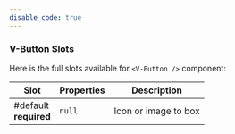 ```yaml
---
disable_code: true
---
```


### V-Button Slots

Here is the full slots available for `<V-Button />` component:

| Slot                       | Properties                          | Description          |
| -------------------------- | ----------------------------------- | -------------------- |
| #default<br />**required** | <span class="is-null">`null`</span> | Icon or image to box |
